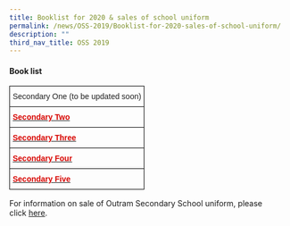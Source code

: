 ```yaml
---
title: Booklist for 2020 & sales of school uniform
permalink: /news/OSS-2019/Booklist-for-2020-sales-of-school-uniform/
description: ""
third_nav_title: OSS 2019
---
```

#### **Book list**


  

<style type="text/css">
.tg  {border-collapse:collapse;border-spacing:0;}
.tg td{border-color:black;border-style:solid;border-width:1px;font-family:Arial, sans-serif;font-size:14px;
  overflow:hidden;padding:10px 5px;word-break:normal;}
.tg th{border-color:black;border-style:solid;border-width:1px;font-family:Arial, sans-serif;font-size:14px;
  font-weight:normal;overflow:hidden;padding:10px 5px;word-break:normal;}
.tg .tg-vl7p{color:#222;text-align:left;vertical-align:middle}
.tg .tg-ko1w{color:#D70500;font-weight:bold;text-align:left;vertical-align:top}
</style>
<table class="tg">
<thead>
  <tr>
    <th class="tg-vl7p"><span style="color:#222;background-color:transparent">Secondary One</span> (to be updated soon)</th>
  </tr>
</thead>
<tbody>
  <tr>
    <td class="tg-ko1w"><a href="files/News%20&%20Announcements/2019/Booklist%20for%202020/20191024150428.pdf"><span style="font-weight:600;text-decoration:none;color:#D70500">Secondary Two</span></a></td>
  </tr>
  <tr>
    <td class="tg-ko1w"><a href="https://outramsec-moe-edu-sg-admin.cwp.sg/qql/slot/u512/BOOKLIST/2020/20191024150503.pdf"><span style="font-weight:600;text-decoration:none;color:#D70500">Secondary Three </span></a></td>
  </tr>
  <tr>
    <td class="tg-ko1w"><a href="https://outramsec-moe-edu-sg-admin.cwp.sg/qql/slot/u512/BOOKLIST/2020/20191024150533.pdf"><span style="font-weight:600;text-decoration:none;color:#D70500">Secondary Four</span></a></td>
  </tr>
  <tr>
    <td class="tg-ko1w"><a href="https://outramsec-moe-edu-sg-admin.cwp.sg/qql/slot/u512/BOOKLIST/2020/20191024150604.pdf"><span style="font-weight:600;text-decoration:none;color:#D70500">Secondary Five </span></a></td>
  </tr>
</tbody>
</table>
  

  

  

  

  

  

  

  

  

  

For information on sale of Outram Secondary School uniform, please click [here](https://outramsec-moe-edu-sg-admin.cwp.sg/qql/slot/u512/BOOKLIST/2020/20191024150619.pdf).
